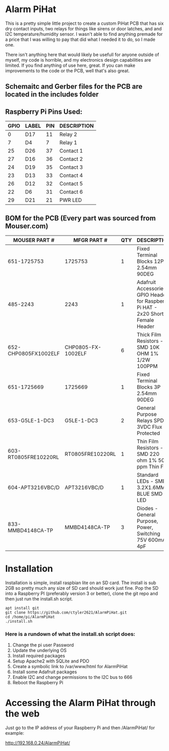 # Alarm PiHat
This is a pretty simple little project to create a custom PiHat PCB that has
six dry contact inputs, two relays for things like sirens or door latches, and
and I2C temperature/humidity sensor. I wasn't able to find anything premade for
a price that I was willing to pay that did what I needed it to do, so I made
one.

There isn't anything here that would likely be usefull for anyone outside of
myself, my code is horrible, and my electronics design capabilities are limited.
If you find anything of use here, great. If you can make improvements to the
code or the PCB, well that's also great.

## Schemaitc and Gerber files for the PCB are located in the includes folder

## Raspberry Pi Pins Used:
|GPIO|LABEL|PIN|DESCRIPTION|
---|---|---|---
| 0  | D17 | 11 | Relay 2   |
| 7  | D4  | 7  | Relay 1   |
| 25 | D26 | 37 | Contact 1 |
| 27 | D16 | 36 | Contact 2 |
| 24 | D19 | 35 | Contact 3 |
| 23 | D13 | 33 | Contact 4 |
| 26 | D12 | 32 | Contact 5 |
| 22 | D6  | 31 | Contact 6 |
| 29 | D21 | 21 | PWR LED   |

## BOM for the PCB (Every part was sourced from Mouser.com)
| MOUSER PART # | MFGR PART # | QTY | DESCRIPTION |
---|---|---|---
|651-1725753|1725753|1|Fixed Terminal Blocks 12P 2.54mm 90DEG|
|485-2243|2243|1|Adafruit Accessories GPIO Header for Raspberry Pi HAT - 2x20 Short Female Header|
|652-CHP0805FX1002ELF|CHP0805-FX-1002ELF|6|Thick Film Resistors - SMD 10K OHM 1% 1/2W 100PPM|
|651-1725669|1725669|1|Fixed Terminal Blocks 3P 2.54mm 90DEG|
|653-G5LE-1-DC3|G5LE-1-DC3|2|General Purpose Relays SPDT 3VDC Flux Protected|
|603-RT0805FRE10220RL|RT0805FRE10220RL|1|Thin Film Resistors - SMD 220 ohm 1% 50 ppm Thin Film|
|604-APT3216VBC/D|APT3216VBC/D|1|	Standard LEDs - SMD 3.2X1.6MM BLUE SMD LED|
|833-MMBD4148CA-TP|MMBD4148CA-TP|3|Diodes - General Purpose, Power, Switching 75V 600mA 4pF|

# Installation
Installation is simple, install raspbian lite on an SD card. The  install is sub
2GB so pretty much any size of SD card should work just fine. Pop the SD into a
Raspberry PI (preferably version 3 or better), clone the git repo and then just
run the install.sh script.

```
apt install git
git clone https://github.com/ctyler2621/AlarmPiHat.git
cd /home/pi/AlarmPiHat
./install.sh
```

### Here is a rundown of what the install.sh script does:
 1. Change the pi user Password
 2. Update the underlying OS
 3. Install required packages
 4. Setup Apache2 with SQLite and PDO
 5. Create a symbolic link to /var/www/html for AlarmPiHat
 6. Install some Adafruit packages
 7. Enable I2C and change permissions to the I2C bus to 666
 8. Reboot the Raspberry Pi

# Accessing the Alarm PiHat through the web
Just go to the IP address of your Raspberry Pi and then /AlarmPiHat/ for
example:

http://192.168.0.24/AlarmPiHat/
